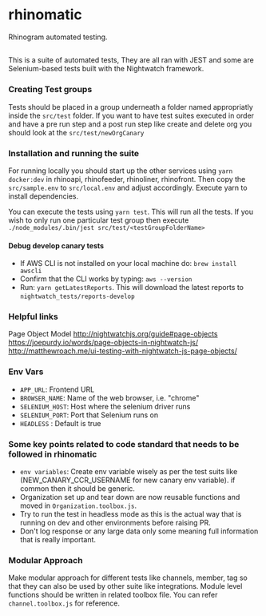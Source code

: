 # rhinomatic
Rhinogram automated testing.

##
  This is a suite of automated tests, They are all ran with JEST and some are Selenium-based tests built with the Nightwatch framework.

  ### Creating Test groups
  Tests should be placed in a group underneath a folder named appropriatly inside the `src/test` folder.
  If you want to have test suites executed in order and have a pre run step and a post run step like create and delete org you should look at the `src/test/newOrgCanary`

  ### Installation and running the suite
  For running locally you should start up the other services using `yarn docker:dev` in rhinoapi, rhinofeeder, rhinoliner, rhinofront.  Then copy the `src/sample.env` to `src/local.env` and adjust accordingly. Execute yarn to install dependencies.

  You can execute the tests using `yarn test`.  This will run all the tests.  If you wish to only run one particular test group then execute `./node_modules/.bin/jest src/test/<testGroupFolderName>`

  #### Debug develop canary tests
  - If AWS CLI is not installed on your local machine do: `brew install awscli`
  - Confirm that the CLI works by typing: `aws --version`
  - Run: `yarn getLatestReports`. This will download the latest reports to `nightwatch_tests/reports-develop`

  ### Helpful links

  Page Object Model
    http://nightwatchjs.org/guide#page-objects
    https://joepurdy.io/words/page-objects-in-nightwatch-js/
    http://matthewroach.me/ui-testing-with-nightwatch-js-page-objects/


  ### Env Vars
  * `APP_URL`: Frontend URL
  * `BROWSER_NAME`: Name of the web browser, i.e. "chrome"
  * `SELENIUM_HOST`: Host where the selenium driver runs
  * `SELENIUM_PORT`: Port that Selenium runs on
  * `HEADLESS` : Default is true

### Some key points related to code standard that needs to be followed in rhinomatic
  * `env variables`: Create env variable wisely as per the test suits like (NEW_CANARY_CCR_USERNAME for new canary env variable). if common then it should be generic.
  * Organization set up and tear down are now reusable functions and moved in `Organization.toolbox.js`.
  * Try to run the test in headless mode as this is the actual way that is running on dev and other environments before raising PR.
  * Don't log response or any large data only some meaning full information that is really important.

### Modular Approach
  Make modular approach for different tests like channels, member, tag so that they can also be used by other suite like integrations. Module level functions should be written in related toolbox file. You can refer `channel.toolbox.js` for reference.


